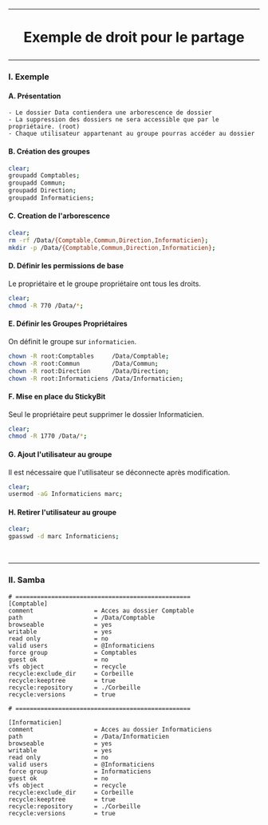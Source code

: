 ------------------------------------------------------------------------------------------------------------------------------------------------------------
# <p align='center'> Exemple de droit pour le partage </p>
------------------------------------------------------------------------------------------------------------------------------------------------------------
### I. Exemple
#### A. Présentation
```
- Le dossier Data contiendera une arborescence de dossier
- La suppression des dossiers ne sera accessible que par le propriétaire. (root)
- Chaque utilisateur appartenant au groupe pourras accéder au dossier
```


#### B. Création des groupes
```bash
clear;
groupadd Comptables;
groupadd Commun;
groupadd Direction;
groupadd Informaticiens;
```

#### C. Creation de l'arborescence
```bash
clear;
rm -rf /Data/{Comptable,Commun,Direction,Informaticien};
mkdir -p /Data/{Comptable,Commun,Direction,Informaticien};
```

#### D. Définir les permissions de base
Le propriétaire et le groupe propriétaire ont tous les droits.
```bash
clear;
chmod -R 770 /Data/*;
```

#### E. Définir les Groupes Propriétaires
On définit le groupe sur `informaticien`.
```bash
chown -R root:Comptables     /Data/Comptable;
chown -R root:Commun         /Data/Commun;
chown -R root:Direction      /Data/Direction;
chown -R root:Informaticiens /Data/Informaticien;
```

#### F. Mise en place du StickyBit
Seul le propriétaire peut supprimer le dossier Informaticien.
```bash
clear;
chmod -R 1770 /Data/*;
```

#### G. Ajout l'utilisateur au groupe
Il est nécessaire que l'utilisateur se déconnecte après modification.
```bash
clear;
usermod -aG Informaticiens marc;
```

#### H. Retirer l'utilisateur au groupe
```bash
clear;
gpasswd -d marc Informaticiens;
```

<br />

------------------------------------------------------------------------------------------------------------------------------------------------------------
### II. Samba

```
# =================================================
[Comptable]
comment                 = Acces au dossier Comptable
path                    = /Data/Comptable
browseable              = yes
writable                = yes
read only               = no
valid users             = @Informaticiens
force group             = Comptables
guest ok                = no
vfs object              = recycle
recycle:exclude_dir     = Corbeille
recycle:keeptree        = true
recycle:repository      = ./Corbeille
recycle:versions        = true

# =================================================

[Informaticien]
comment                 = Acces au dossier Informaticiens
path                    = /Data/Informaticien
browseable              = yes
writable                = yes
read only               = no
valid users             = @Informaticiens
force group             = Informaticiens
guest ok                = no
vfs object              = recycle
recycle:exclude_dir     = Corbeille
recycle:keeptree        = true
recycle:repository      = ./Corbeille
recycle:versions        = true
```
